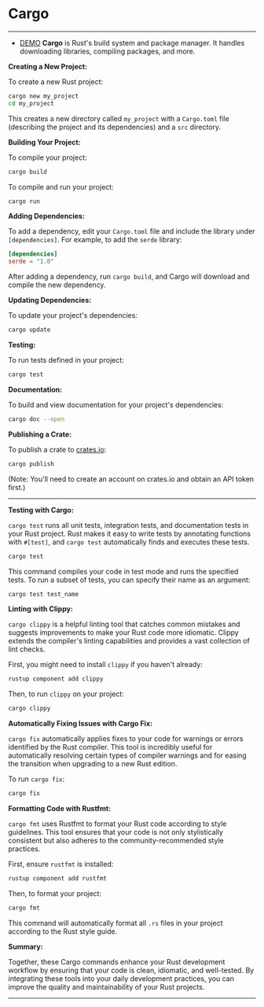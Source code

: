 # Cargo

---
- [DEMO](https://github.com/luk6xff/luk6xff.github.io/tree/master/content/books/safe_secure_rust/examples/rust_ecosystem/)
**Cargo** is Rust's build system and package manager. It handles downloading libraries, compiling packages, and more.

**Creating a New Project:**

To create a new Rust project:

```sh
cargo new my_project
cd my_project
```

This creates a new directory called `my_project` with a `Cargo.toml` file (describing the project and its dependencies) and a `src` directory.

**Building Your Project:**

To compile your project:

```sh
cargo build
```

To compile and run your project:

```sh
cargo run
```

**Adding Dependencies:**

To add a dependency, edit your `Cargo.toml` file and include the library under `[dependencies]`. For example, to add the `serde` library:

```toml
[dependencies]
serde = "1.0"
```

After adding a dependency, run `cargo build`, and Cargo will download and compile the new dependency.

**Updating Dependencies:**

To update your project's dependencies:

```sh
cargo update
```

**Testing:**

To run tests defined in your project:

```sh
cargo test
```

**Documentation:**

To build and view documentation for your project's dependencies:

```sh
cargo doc --open
```

**Publishing a Crate:**

To publish a crate to [crates.io](https://crates.io/):

```sh
cargo publish
```

(Note: You'll need to create an account on crates.io and obtain an API token first.)

---
**Testing with Cargo:**

`cargo test` runs all unit tests, integration tests, and documentation tests in your Rust project. Rust makes it easy to write tests by annotating functions with `#[test]`, and `cargo test` automatically finds and executes these tests.

```sh
cargo test
```

This command compiles your code in test mode and runs the specified tests. To run a subset of tests, you can specify their name as an argument:

```sh
cargo test test_name
```

**Linting with Clippy:**

`cargo clippy` is a helpful linting tool that catches common mistakes and suggests improvements to make your Rust code more idiomatic. Clippy extends the compiler's linting capabilities and provides a vast collection of lint checks.

First, you might need to install `clippy` if you haven't already:

```sh
rustup component add clippy
```

Then, to run `clippy` on your project:

```sh
cargo clippy
```

**Automatically Fixing Issues with Cargo Fix:**

`cargo fix` automatically applies fixes to your code for warnings or errors identified by the Rust compiler. This tool is incredibly useful for automatically resolving certain types of compiler warnings and for easing the transition when upgrading to a new Rust edition.

To run `cargo fix`:

```sh
cargo fix
```

**Formatting Code with Rustfmt:**

`cargo fmt` uses Rustfmt to format your Rust code according to style guidelines. This tool ensures that your code is not only stylistically consistent but also adheres to the community-recommended style practices.

First, ensure `rustfmt` is installed:

```sh
rustup component add rustfmt
```

Then, to format your project:

```sh
cargo fmt
```

This command will automatically format all `.rs` files in your project according to the Rust style guide.

**Summary:**

Together, these Cargo commands enhance your Rust development workflow by ensuring that your code is clean, idiomatic, and well-tested. By integrating these tools into your daily development practices, you can improve the quality and maintainability of your Rust projects.

---
